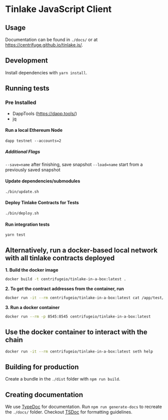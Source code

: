 # Tinlake JavaScript Client

## Usage

Documentation can be found in `./docs/` or at https://centrifuge.github.io/tinlake.js/.

## Development

Install dependencies with `yarn install`.

## Running tests
### Pre Installed
- DappTools (https://dapp.tools/)
- jq

#### Run a local Ethereum Node

`dapp testnet --accounts=2`

##### Additional Flags
`--save=name` after finishing, save snapshot
`--load=name` start from a previously saved snapshot

#### Update dependencies/submodules
`./bin/update.sh`

#### Deploy Tinlake Contracts for Tests
`./bin/deploy.sh`

#### Run integration tests
`yarn test`

## Alternatively, run a docker-based local network with all tinlake contracts deployed

**1. Build the docker image**

```bash
docker build -t centrifugeio/tinlake-in-a-box:latest .
```

**2. To get the contract addresses from the container, run**

```bash
docker run -it --rm centrifugeio/tinlake-in-a-box:latest cat /app/test/addresses.json > ./test/addresses.json
```

**3. Run a docker container**

```bash
docker run --rm -p 8545:8545 centrifugeio/tinlake-in-a-box:latest
```

## Use the docker container to interact with the chain

```bash
docker run -it --rm centrifugeio/tinlake-in-a-box:latest seth help
```


## Building for production

Create a bundle in the `./dist` folder with `npm run build`.

## Creating documentation

We use [TypeDoc](https://github.com/TypeStrong/typedoc) for documentation. Run `npm run generate-docs` to recreate the `./docs/` folder.
Checkout [TSDoc](https://github.com/microsoft/tsdoc) for formatting guidelines.
